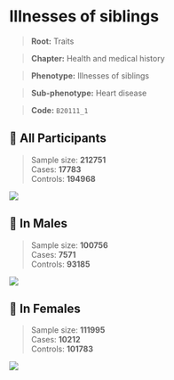 # Illnesses of siblings
> **Root:** Traits  

> **Chapter:** Health and medical history  

> **Phenotype:** Illnesses of siblings  

> **Sub-phenotype:** Heart disease  

> **Code:** `B20111_1`

## 🧪 All Participants  
> Sample size: **212751**  
> Cases: **17783**  
> Controls: **194968**
<img src="/Traits/Figures/ALL/B20111_1.png"/>
<CsvTable src="/Traits/Data/ALL/LG_B20111_1.csv" label="🔍 View full results" />

## 👨 In Males  
> Sample size: **100756**  
> Cases: **7571**  
> Controls: **93185**
<img src="/Traits/Figures/Male/B20111_1.png"/>
<CsvTable src="/Traits/Data/Male/LG_B20111_1.csv" label="🔍 View full results" />

## 👩 In Females  
> Sample size: **111995**  
> Cases: **10212**  
> Controls: **101783**
<img src="/Traits/Figures/Female/B20111_1.png"/>
<CsvTable src="/Traits/Data/Female/LG_B20111_1.csv" label="🔍 View full results" />
